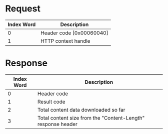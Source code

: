 # Request

| Index Word | Description                |
|------------|----------------------------|
| 0          | Header code \[0x00060040\] |
| 1          | HTTP context handle        |

# Response

| Index Word | Description                                                  |
|------------|--------------------------------------------------------------|
| 0          | Header code                                                  |
| 1          | Result code                                                  |
| 2          | Total content data downloaded so far                         |
| 3          | Total content size from the "Content-Length" response header |